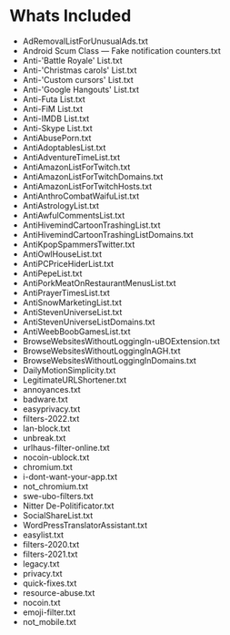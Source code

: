 # Whats Included
- AdRemovalListForUnusualAds.txt
- Android Scum Class — Fake notification counters.txt
- Anti-'Battle Royale' List.txt
- Anti-'Christmas carols' List.txt
- Anti-'Custom cursors' List.txt
- Anti-'Google Hangouts' List.txt
- Anti-Futa List.txt
- Anti-FіМ List.txt
- Anti-IMDB List.txt
- Anti-Skype List.txt
- AntiAbusePorn.txt
- AntiAdoptablesList.txt
- AntiAdventureTimeList.txt
- AntiAmazonListForTwitch.txt
- AntiAmazonListForTwitchDomains.txt
- AntiAmazonListForTwitchHosts.txt
- AntiAnthroCombatWaifuList.txt
- AntiAstrologyList.txt
- AntiAwfulCommentsList.txt
- AntiHivemindCartoonTrashingList.txt
- AntiHivemindCartoonTrashingListDomains.txt
- AntiKpopSpammersTwitter.txt
- AntiOwlHouseList.txt
- AntiPCPriceHiderList.txt
- AntiPepeList.txt
- AntiPorkMeatOnRestaurantMenusList.txt
- AntiPrayerTimesList.txt
- AntiSnowMarketingList.txt
- AntiStevenUniverseList.txt
- AntiStevenUniverseListDomains.txt
- AntiWeebBoobGamesList.txt
- BrowseWebsitesWithoutLoggingIn-uBOExtension.txt
- BrowseWebsitesWithoutLoggingInAGH.txt
- BrowseWebsitesWithoutLoggingInDomains.txt
- DailyMotionSimplicity.txt
- LegitimateURLShortener.txt
- annoyances.txt
- badware.txt
- easyprivacy.txt
- filters-2022.txt
- lan-block.txt
- unbreak.txt
- urlhaus-filter-online.txt
- nocoin-ublock.txt
- chromium.txt
- i-dont-want-your-app.txt
- not_chromium.txt
- swe-ubo-filters.txt
- Nitter De-Politificator.txt
- SocialShareList.txt
- WordPressTranslatorAssistant.txt
- easylist.txt
- filters-2020.txt
- filters-2021.txt
- legacy.txt
- privacy.txt
- quick-fixes.txt
- resource-abuse.txt
- nocoin.txt
- emoji-filter.txt
- not_mobile.txt